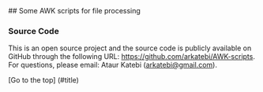 <a name="title" />
## Some AWK scripts for file processing 


 
### Source Code
This is an open source project and the source code is publicly available on 
GitHub through the following URL: https://github.com/arkatebi/AWK-scripts.
For questions, please email: Ataur Katebi (arkatebi@gmail.com).

[Go to the top] (#title)
